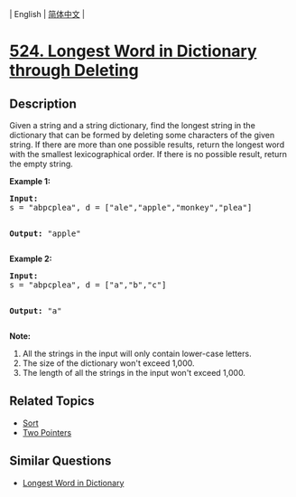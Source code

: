 
| English | [简体中文](README.md) |

# [524. Longest Word in Dictionary through Deleting](https://leetcode-cn.com/problems/longest-word-in-dictionary-through-deleting/)

## Description

<p>
Given a string and a string dictionary, find the longest string in the dictionary that can be formed by deleting some characters of the given string. If there are more than one possible results, return the longest word with the smallest lexicographical order. If there is no possible result, return the empty string.
</p>
<p><b>Example 1:</b><br>
<pre>
<b>Input:</b>
s = "abpcplea", d = ["ale","apple","monkey","plea"]

<b>Output:</b> 
"apple"
</pre>
</p>

</p>
<p><b>Example 2:</b><br>
<pre>
<b>Input:</b>
s = "abpcplea", d = ["a","b","c"]

<b>Output:</b> 
"a"
</pre>
</p>

<p><b>Note:</b><br>
<ol>
<li>All the strings in the input will only contain lower-case letters.</li>
<li>The size of the dictionary won't exceed 1,000.</li>
<li>The length of all the strings in the input won't exceed 1,000.</li>
</ol>
</p>

## Related Topics

- [Sort](https://leetcode-cn.com/tag/sort)
- [Two Pointers](https://leetcode-cn.com/tag/two-pointers)

## Similar Questions

- [Longest Word in Dictionary](../longest-word-in-dictionary/README_EN.md)
